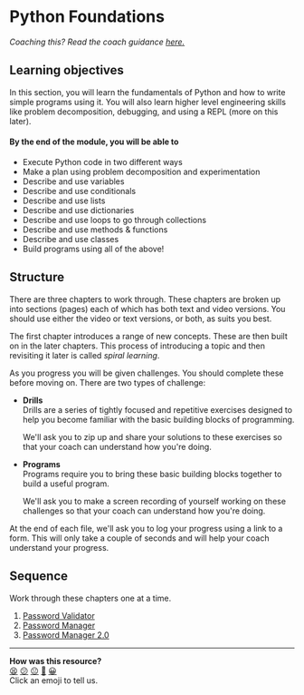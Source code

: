 # Python Foundations

_Coaching this? Read the coach guidance
[here.](https://github.com/makersacademy/slug/blob/main/materials/universe/foundations/python/DESIGN.x.md)_

## Learning objectives

In this section, you will learn the fundamentals of Python and how to write
simple programs using it. You will also learn higher level engineering skills
like problem decomposition, debugging, and using a REPL (more on this later).

#### By the end of the module, you will be able to

- Execute Python code in two different ways
- Make a plan using problem decomposition and experimentation
- Describe and use variables
- Describe and use conditionals
- Describe and use lists
- Describe and use dictionaries
- Describe and use loops to go through collections
- Describe and use methods & functions
- Describe and use classes
- Build programs using all of the above!

## Structure

There are three chapters to work through. These chapters are broken up into
sections (pages) each of which has both text and video versions. You should use
either the video or text versions, or both, as suits you best.

The first chapter introduces a range of new concepts. These are then built on in
the later chapters. This process of introducing a topic and then revisiting it
later is called _spiral learning_.

As you progress you will be given challenges. You should complete these before
moving on. There are two types of challenge:

* **Drills**  
  Drills are a series of tightly focused and repetitive exercises designed to
  help you become familiar with the basic building blocks of programming.

  We'll ask you to zip up and share your solutions to these exercises so
  that your coach can understand how you're doing.

* **Programs**  
  Programs require you to bring these basic building blocks together to build a
  useful program.

  We'll ask you to make a screen recording of yourself working on these
  challenges so that your coach can understand how you're doing.

At the end of each file, we'll ask you to log your progress using a link to a
form. This will only take a couple of seconds and  will help your coach
understand your progress.

## Sequence

Work through these chapters one at a time.

1. [Password Validator](./chapter1/README.md)
2. [Password Manager](./chapter2/README.md)
3. [Password Manager 2.0](./chapter3/README.md)


<!-- BEGIN GENERATED SECTION DO NOT EDIT -->

---

**How was this resource?**  
[😫](https://airtable.com/shrUJ3t7KLMqVRFKR?prefill_Repository=makersacademy%2Fpython_foundations&prefill_File=README.md&prefill_Sentiment=😫) [😕](https://airtable.com/shrUJ3t7KLMqVRFKR?prefill_Repository=makersacademy%2Fpython_foundations&prefill_File=README.md&prefill_Sentiment=😕) [😐](https://airtable.com/shrUJ3t7KLMqVRFKR?prefill_Repository=makersacademy%2Fpython_foundations&prefill_File=README.md&prefill_Sentiment=😐) [🙂](https://airtable.com/shrUJ3t7KLMqVRFKR?prefill_Repository=makersacademy%2Fpython_foundations&prefill_File=README.md&prefill_Sentiment=🙂) [😀](https://airtable.com/shrUJ3t7KLMqVRFKR?prefill_Repository=makersacademy%2Fpython_foundations&prefill_File=README.md&prefill_Sentiment=😀)  
Click an emoji to tell us.

<!-- END GENERATED SECTION DO NOT EDIT -->

